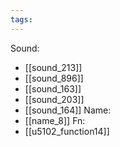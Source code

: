 ```yaml
---
tags:
---
```

Sound:
- [[sound_213]]
- [[sound_896]]
- [[sound_163]]
- [[sound_203]]
- [[sound_164]]
Name:
- [[name_8]]
Fn:
- [[u5102_function14]]
